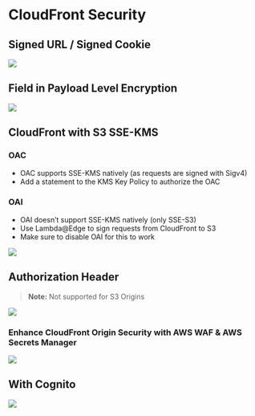 # CloudFront Security

## Signed URL / Signed Cookie

![](/home/lewis/LinuxWorkspaces/Personal/collect-knowledge/assets/2025-04-13-12-47-23.png)

## Field in Payload Level Encryption

![](/home/lewis/LinuxWorkspaces/Personal/collect-knowledge/assets/2025-04-13-12-48-38.png)

## CloudFront with S3 SSE-KMS

### OAC

- OAC supports SSE-KMS natively (as requests are signed with Sigv4)
- Add a statement to the KMS Key Policy to authorize the OAC

### OAI

- OAI doesn’t support SSE-KMS natively (only SSE-S3)
- Use Lambda@Edge to sign requests from CloudFront to S3
- Make sure to disable OAI for this to work

![](/home/lewis/LinuxWorkspaces/Personal/collect-knowledge/assets/2025-04-13-12-50-13.png)

## Authorization Header

> **Note:** Not supported for S3 Origins

![](/home/lewis/LinuxWorkspaces/Personal/collect-knowledge/assets/2025-04-13-12-50-43.png)

### Enhance CloudFront Origin Security with AWS WAF & AWS Secrets Manager

![](/home/lewis/LinuxWorkspaces/Personal/collect-knowledge/assets/2025-04-13-13-05-30.png)

## With Cognito

![](/home/lewis/LinuxWorkspaces/Personal/collect-knowledge/assets/2025-04-13-13-02-40.png)
